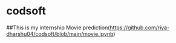 # codsoft
##This is my internship
Movie prediction(https://github.com/riya-dharshu04/codsoft/blob/main/movie.ipynb)
